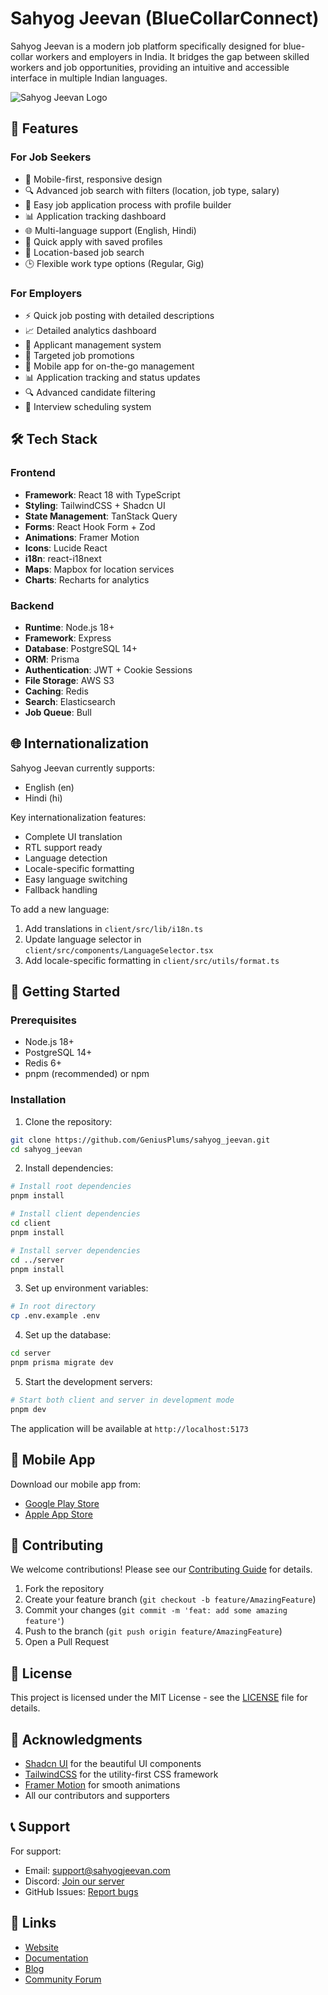 # Sahyog Jeevan (BlueCollarConnect)

Sahyog Jeevan is a modern job platform specifically designed for blue-collar workers and employers in India. It bridges the gap between skilled workers and job opportunities, providing an intuitive and accessible interface in multiple Indian languages.

![Sahyog Jeevan Logo](./client/public/logo.png)

## 🚀 Features

### For Job Seekers
- 📱 Mobile-first, responsive design
- 🔍 Advanced job search with filters (location, job type, salary)
- 📝 Easy job application process with profile builder
- 📊 Application tracking dashboard
- 🌐 Multi-language support (English, Hindi)
- 💼 Quick apply with saved profiles
- 📍 Location-based job search
- 🕒 Flexible work type options (Regular, Gig)

### For Employers
- ⚡ Quick job posting with detailed descriptions
- 📈 Detailed analytics dashboard
- 👥 Applicant management system
- 🎯 Targeted job promotions
- 📱 Mobile app for on-the-go management
- 📊 Application tracking and status updates
- 🔍 Advanced candidate filtering
- 📅 Interview scheduling system

## 🛠️ Tech Stack

### Frontend
- **Framework**: React 18 with TypeScript
- **Styling**: TailwindCSS + Shadcn UI
- **State Management**: TanStack Query
- **Forms**: React Hook Form + Zod
- **Animations**: Framer Motion
- **Icons**: Lucide React
- **i18n**: react-i18next
- **Maps**: Mapbox for location services
- **Charts**: Recharts for analytics

### Backend
- **Runtime**: Node.js 18+
- **Framework**: Express
- **Database**: PostgreSQL 14+
- **ORM**: Prisma
- **Authentication**: JWT + Cookie Sessions
- **File Storage**: AWS S3
- **Caching**: Redis
- **Search**: Elasticsearch
- **Job Queue**: Bull

## 🌐 Internationalization

Sahyog Jeevan currently supports:
- English (en)
- Hindi (hi)

Key internationalization features:
- Complete UI translation
- RTL support ready
- Language detection
- Locale-specific formatting
- Easy language switching
- Fallback handling

To add a new language:
1. Add translations in `client/src/lib/i18n.ts`
2. Update language selector in `client/src/components/LanguageSelector.tsx`
3. Add locale-specific formatting in `client/src/utils/format.ts`

## 🚀 Getting Started

### Prerequisites
- Node.js 18+
- PostgreSQL 14+
- Redis 6+
- pnpm (recommended) or npm

### Installation

1. Clone the repository:
```bash
git clone https://github.com/GeniusPlums/sahyog_jeevan.git
cd sahyog_jeevan
```

2. Install dependencies:
```bash
# Install root dependencies
pnpm install

# Install client dependencies
cd client
pnpm install

# Install server dependencies
cd ../server
pnpm install
```

3. Set up environment variables:
```bash
# In root directory
cp .env.example .env
```

4. Set up the database:
```bash
cd server
pnpm prisma migrate dev
```

5. Start the development servers:
```bash
# Start both client and server in development mode
pnpm dev
```

The application will be available at `http://localhost:5173`

## 📱 Mobile App

Download our mobile app from:
- [Google Play Store](https://play.google.com/store/apps/sahyogjeevan)
- [Apple App Store](https://apps.apple.com/app/sahyogjeevan)

## 🤝 Contributing

We welcome contributions! Please see our [Contributing Guide](CONTRIBUTING.md) for details.

1. Fork the repository
2. Create your feature branch (`git checkout -b feature/AmazingFeature`)
3. Commit your changes (`git commit -m 'feat: add some amazing feature'`)
4. Push to the branch (`git push origin feature/AmazingFeature`)
5. Open a Pull Request

## 📄 License

This project is licensed under the MIT License - see the [LICENSE](LICENSE) file for details.

## 🙏 Acknowledgments

- [Shadcn UI](https://ui.shadcn.com/) for the beautiful UI components
- [TailwindCSS](https://tailwindcss.com/) for the utility-first CSS framework
- [Framer Motion](https://www.framer.com/motion/) for smooth animations
- All our contributors and supporters

## 📞 Support

For support:
- Email: support@sahyogjeevan.com
- Discord: [Join our server](https://discord.gg/sahyogjeevan)
- GitHub Issues: [Report bugs](https://github.com/GeniusPlums/sahyog_jeevan/issues)

## 🔗 Links

- [Website](https://sahyogjeevan.com)
- [Documentation](https://docs.sahyogjeevan.com)
- [Blog](https://blog.sahyogjeevan.com)
- [Community Forum](https://community.sahyogjeevan.com)
